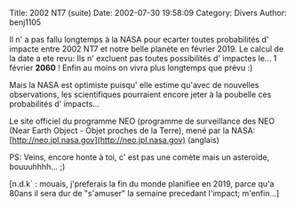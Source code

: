 Title: 2002 NT7 (suite)
Date: 2002-07-30 19:58:09
Category: Divers
Author: benj1105

Il n' a pas fallu longtemps à la NASA pour ecarter toutes probabilités d' impacte entre 2002 NT7 et notre belle planète en février 2019. Le calcul de la date a ete revu: Ils n' excluent pas toutes possibilités d' impactes le... 1 février **2060** !
Enfin au moins on vivra plus longtemps que prévu :)

Mais la NASA est optimiste puisqu' elle estime qu'avec de nouvelles observations, les scientifiques pourraient encore jeter à la poubelle ces probabilités d' impacts...

Le site officiel du programme NEO (programme de surveillance des NEO (Near Earth Object - Objet proches de la Terre), mené par la NASA: [http://neo.jpl.nasa.gov](http://neo.jpl.nasa.gov) (anglais)

PS: Veins, encore honte à toi, c' est pas une comète mais un asteroïde, bouuuhhhh... ;)

[n.d.k` : mouais, j'preferais la fin du monde planifiee en 2019, parce qu'a 80ans il sera dur de "s'amuser" la semaine precedant l'impact; m'enfin...]